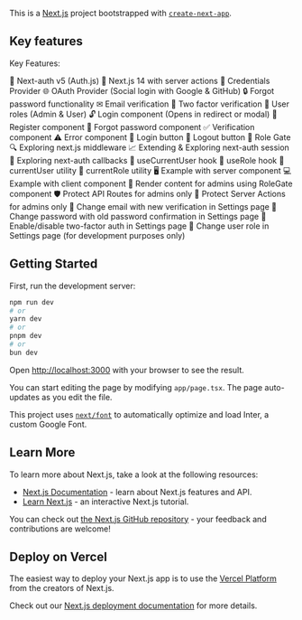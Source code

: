 This is a [Next.js](https://nextjs.org/) project bootstrapped with [`create-next-app`](https://github.com/vercel/next.js/tree/canary/packages/create-next-app).

## Key features

Key Features:

 🔐 Next-auth v5 (Auth.js)
 🚀 Next.js 14 with server actions
 🔑 Credentials Provider
 🌐 OAuth Provider (Social login with Google & GitHub)
 🔒 Forgot password functionality
 ✉ Email verification
 📱 Two factor verification
 👥 User roles (Admin & User)
 🔓 Login component (Opens in redirect or modal)
 📝 Register component
 🤔 Forgot password component
 ✅ Verification component
 ⚠️ Error component
 🔘 Login button
 🚪 Logout button
 🚧 Role Gate
 🔍 Exploring next.js middleware
 📈 Extending & Exploring next-auth session
 🔄 Exploring next-auth callbacks
 👤 useCurrentUser hook
 🛂 useRole hook
 🧑 currentUser utility
 👮 currentRole utility
 🖥️ Example with server component
 💻 Example with client component
 👑 Render content for admins using RoleGate component
 🛡️ Protect API Routes for admins only
 🔐 Protect Server Actions for admins only
 📧 Change email with new verification in Settings page
 🔑 Change password with old password confirmation in Settings page
 🔔 Enable/disable two-factor auth in Settings page
 🔄 Change user role in Settings page (for development purposes only)

## Getting Started

First, run the development server:

```bash
npm run dev
# or
yarn dev
# or
pnpm dev
# or
bun dev
```

Open [http://localhost:3000](http://localhost:3000) with your browser to see the result.

You can start editing the page by modifying `app/page.tsx`. The page auto-updates as you edit the file.

This project uses [`next/font`](https://nextjs.org/docs/basic-features/font-optimization) to automatically optimize and load Inter, a custom Google Font.

## Learn More

To learn more about Next.js, take a look at the following resources:

- [Next.js Documentation](https://nextjs.org/docs) - learn about Next.js features and API.
- [Learn Next.js](https://nextjs.org/learn) - an interactive Next.js tutorial.

You can check out [the Next.js GitHub repository](https://github.com/vercel/next.js/) - your feedback and contributions are welcome!

## Deploy on Vercel

The easiest way to deploy your Next.js app is to use the [Vercel Platform](https://vercel.com/new?utm_medium=default-template&filter=next.js&utm_source=create-next-app&utm_campaign=create-next-app-readme) from the creators of Next.js.

Check out our [Next.js deployment documentation](https://nextjs.org/docs/deployment) for more details.
